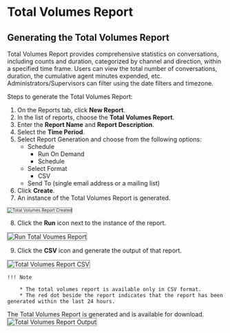 # Total Volumes Report

## Generating the Total Volumes Report

Total Volumes Report provides comprehensive statistics on conversations, including counts and duration, categorized by channel and direction, within a specified time frame. Users can view the total number of conversations, duration, the cumulative agent minutes expended, etc. Administrators/Supervisors can filter using the date filters and timezone.

Steps to generate the Total Volumes Report:

1. On the Reports tab, click **New Report**.
2. In the list of reports, choose the **Total Volumes Report**.
3. Enter the **Report Name** and **Report Description**.
4. Select the **Time Period**.
5. Select Report Generation and choose from the following options:
    * Schedule
        * Run On Demand
        * Schedule
    * Select Format
        * CSV
    * Send To (single email address or a mailing list)
6. Click **Create**.
7. An instance of the Total Volumes Report is generated.
<img src="../images/total-volumes-report-created.png" alt="Total Volumes Report Created" title="Total Volumes Report Created" style="border: 1px solid gray; zoom:70%;">

8. Click the **Run** icon next to the instance of the report.
<img src="../images/run-total-volumes-report.png" alt="Run Total Voumes Report" title="Run Total Volumes Report" style="border: 1px solid gray; zoom:100%;">

9. Click the **CSV** icon and generate the output of that report.
<img src="../images/csv-total-volumes-report.png" alt="Total Volumes Report CSV" title="Total Volumes Report CSV" style="border: 1px solid gray; zoom:100%;">

    !!! Note

        * The total volumes report is available only in CSV format.
        * The red dot beside the report indicates that the report has been generated within the last 24 hours.

The Total Volumes Report is generated and is available for download.
<img src="../images/total-volumes-report-output.png" alt="Total Volumes Report Output" title="Total Volumes Report Output" style="border: 1px solid gray; zoom:100%;">